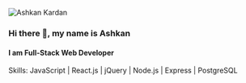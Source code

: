 ![Ashkan Kardan](https://github.com/ashkankardan/ashkankardan/blob/main/ashkan_kardan_banner.png)
### Hi there 👋, my name is Ashkan
#### I am Full-Stack Web Developer

Skills: JavaScript | React.js | jQuery | Node.js | Express | PostgreSQL
